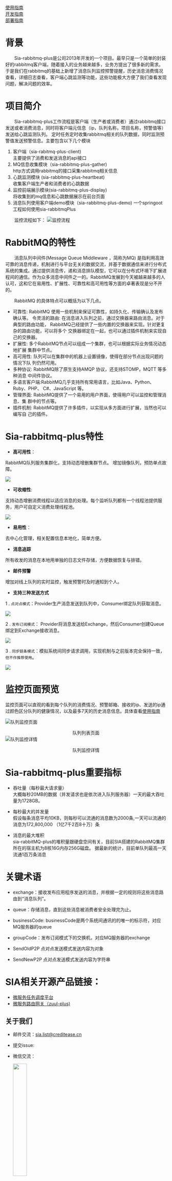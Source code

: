 [使用指南](docs/USERSGUIDE.md)     
[开发指南](docs/DEVELOPGUIDE.md)             
[部署指南](docs/DEPLOY.md)             

# 背景
   
&emsp;&emsp;Sia-rabbitmq-plus是公司2013年开发的一个项目。最早只是一个简单的封装好的rabbitmq客户端，随着接入的业务越来越多，业务方提出了很多新的需求。于是我们在rabbitmq的基础上新增了消息队列监控预警提醒，历史消息消费情况查看，详细日志查看，客户端心跳监测等功能，这些功能极大方便了我们查看发现问题，解决问题的效率。
   
# 项目简介

&emsp;&emsp;Sia-rabbitmq-plus工作流程是客户端（生产者或消费者）通过rabbitmq接口发送或者消费消息，同时将客户端元信息（ip，队列名称，项目名称，预警值等）发送给心跳监测队列。
定时任务定时收集rabbitmq相关的队列数据，同时监测预警值发送预警信息。主要包含以下几个模块

1. 客户端（sia-rabitmq-plus-client)   
	主要提供了消费和发送消息的api接口  
2. MQ信息收集模块（sia-rabbitmq-plus-gather)              
   http方式调用rabbitmq的接口采集rabbitmq相关信息   
3. 心跳监测模块 (sia-rabbitmq-plus-heartbeat)  
   收集客户端生产者和消费者的心跳数据
4. 监控前端展示模块(sia-rabbitmq-plus-display)   
   将收集到的mq信息和心跳数据展示在前台页面
5. 消息队列使用客户端demo模块（sia-rabbitmq-plus-demo)
   一个springoot工程如何使用sia-rabbitmqPlus
    
&emsp;&emsp;监控流程如下：
![监控流程](docs/pic/监控流程.png)

# RabbitMQ的特性
&emsp;&emsp;消息队列中间件(Message Queue Middleware ，简称为MQ) 是指利用高效可靠的消息传递，机制进行与平台无关的数据交流，并基于数据通信来进行分布式系统的集成。通过提供消息传，递和消息排队模型，它可以在分布式环境下扩展进程间的通信。作为众多消息中间件之一的。RabbitMQ发展到今天被越来越多的人认可，这和它在易用性、扩展性、可靠性和高可用性等方面的卓著表现是分不开的。

&emsp;&emsp;RabbitMQ 的具体特点可以概括为以下几点。

* 可靠性: RabbitMQ 使用一些机制来保证可靠性，如持久化、传输确认及发布确认等。
令灵活的路由: 在消息进入队列之前，通过交换器来路由消息。对于典型的路由功能，
RabbitMQ己经提供了一些内置的交换器来实现。针对更复杂的路由功能，可以将多个
交换器绑定在一起，也可以通过插件机制来实现自己的交换器。
* 扩展性: 多个RabbitMQ节点可以组成一个集群，也可以根据实际业务情况动态地扩展
集群中节点。
* 高可用性: 队列可以在集群中的机器上设置镜像，使得在部分节点出现问题的情况下队
列仍然可用。
* 多种协议: RabbitMQ除了原生支持AMQP 协议，还支持STOMP，MQTT 等多种消息
中间件协议。
* 多语言客户端:RabbitMQ几乎支持所有常用语言，比如Java、Python、Ruby、PHP、
C#、JavaScript 等。
* 管理界面: RabbitMQ提供了一个易用的用户界面，使得用户可以监控和管理消息、集
群中的节点等。
* 插件机制: RabbitMQ提供了许多插件，以实现从多方面进行扩展，当然也可以编写自
己的插件。

# Sia-rabbitmq-plus特性

+ **高可用性**：  

RabbitMQ队列服务集群化，支持动态增删集群节点。 增加镜像队列，预防单点故障。

![](docs/pic/高可用性.png)

+ **可收缩性**:  

支持动态增删消费线程以适应消息的处理。每个监听队列都有一个线程池提供服务，用户可自定义消费处理线程池。

![](docs/pic/可收缩性.png)

+ **易用性**：  

去中心化管理，相关配置信息本地化，简单方便。

+ **消息追踪**

所有收发的消息在本地用单独的日志文件存储，方便数据恢复与排错。

+ **邮件预警**

增加对线上队列的实时监控，触发预警时及时通知到个人。

* **支持三种发送方式**


1 .  `点对点模式`：Provider生产消息发送到队列中，Consumer绑定队列获取消息。

![](docs/pic/点对点模式.png)

2 . `发布订阅模式`： Provider将消息发送给Exchange，然后Consumer创建Queue绑定到Exchange接收消息。

![](docs/pic/发布订阅模式.png)

3 . `同步链条模式`：模拟系统间同步请求调用，实现机制与之前版本完全保持一致，`但不作推荐使用`。

![](docs/pic/同步链条模式.png)


# 监控页面预览
  监控页面可以直观的看到每个队列的消费情况、预警邮箱、接收的ip、发送的ip通过颜色区分队列的健康情况，以及最多7天的历史消息信息。具体查看[使用指南](docs/USERSGUIDE.md)

![队列监控页面](docs/pic/队列监控.png)        
    <center>队列列表页面</center>
![队列监控详情](docs/pic/history_time_min.png)
  <center>队列监控详情</center>               
  
# Sia-rabbitmq-plus重要指标
 
  * 吞吐量（每秒最大请求量）            
   大概每秒20MB的数据（并发请求也是依次进入队列服务器）一天的最大吞吐量为1728GB。
   
  * 每秒最大的并发量             
   假设每条消息平均10KB，则每秒可以流通的消息数为2000条,一天可以流通的消息为172,800,000 （1亿7千2百8十万）条
   
  * 消息的最大堆积                      
  sia-rabbitMQ-plus的堆积量跟硬盘空间有关，目前SIA搭建的RabbitMQ集群所在的宿主机为8核16G内存256G磁盘。
  据最新的统计，目前单队列最高一天流通1百万条消息

# 关键术语

* exchange：接收发布应用程序发送的消息，并根据一定的规则将这些消息路由到“消息队列”。

* queue：存储消息，直到这些消息被消费者安全处理完为止。

* businessCode: businessCode是两个系统间通讯的的唯一的标示符，对应MQ服务器的queue

* groupCode：发布订阅模式下的交换机，对应MQ服务器的exchange

* SendOldP2P 点对点发送模式发送内容为对象

* SendNewP2P 点对点发送模式发送内容为字符串


# SIA相关开源产品链接：
* [微服务任务调度平台](https://github.com/siaorg/sia-task)
* [微服务路由网关（zuul-plus)](https://github.com/siaorg/sia-gateway)

## 关于我们

* 邮件交流：sia.list@creditease.cn

* 提交issue:

* 微信交流：

    <img src="docs/pic/newlog.jpeg" width="30%" height="30%">
    
（待补充）
